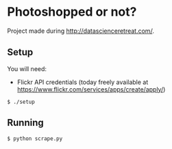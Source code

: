 # Photoshopped or not?

Project made during http://datascienceretreat.com/.

## Setup

You will need:

* Flickr API credentials (today freely available at https://www.flickr.com/services/apps/create/apply/)

```
$ ./setup
```

## Running

```
$ python scrape.py
```
